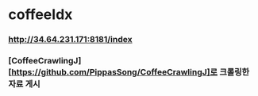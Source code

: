 # coffeeIdx
### http://34.64.231.171:8181/index
### [CoffeeCrawlingJ][https://github.com/PippasSong/CoffeeCrawlingJ]로 크롤링한 자료 게시

